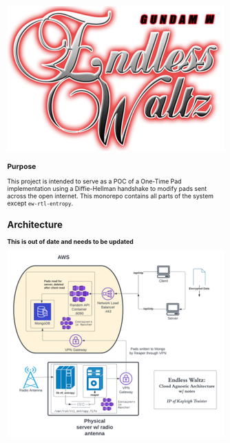 ![alt text](./.png/text_endless_waltz.png)

### Purpose
This project is intended to serve as a POC of a One-Time Pad implementation using a Diffie-Hellman handshake to modify pads sent across the open internet. This monorepo contains all parts of the system except `ew-rtl-entropy`.

## Architecture
**This is out of date and needs to be updated**

![alt text](./.png/EndlessWaltz.png)


